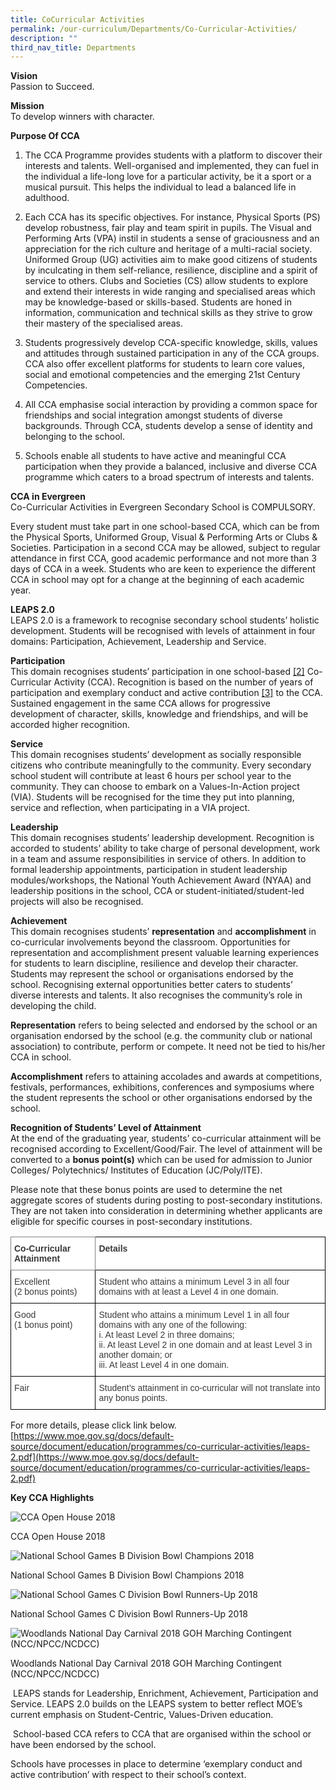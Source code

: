 ```yaml
---
title: CoCurricular Activities
permalink: /our-curriculum/Departments/Co-Curricular-Activities/
description: ""
third_nav_title: Departments
---
```

**Vision**  
Passion to Succeed.

**Mission**  
To develop winners with character.

**Purpose Of CCA**

1.  The CCA Programme provides students with a platform to discover their interests and talents. Well-organised and implemented, they can fuel in the individual a life-long love for a particular activity, be it a sport or a musical pursuit. This helps the individual to lead a balanced life in adulthood.

2.  Each CCA has its specific objectives. For instance, Physical Sports (PS) develop robustness, fair play and team spirit in pupils. The Visual and Performing Arts (VPA) instil in students a sense of graciousness and an appreciation for the rich culture and heritage of a multi-racial society. Uniformed Group (UG) activities aim to make good citizens of students by inculcating in them self-reliance, resilience, discipline and a spirit of service to others. Clubs and Societies (CS) allow students to explore and extend their interests in wide ranging and specialised areas which may be knowledge-based or skills-based. Students are honed in information, communication and technical skills as they strive to grow their mastery of the specialised areas.

3.  Students progressively develop CCA-specific knowledge, skills, values and attitudes through sustained participation in any of the CCA groups. CCA also offer excellent platforms for students to learn core values, social and emotional competencies and the emerging 21st Century Competencies.

4.  All CCA emphasise social interaction by providing a common space for friendships and social integration amongst students of diverse backgrounds. Through CCA, students develop a sense of identity and belonging to the school.

5.  Schools enable all students to have active and meaningful CCA participation when they provide a balanced, inclusive and diverse CCA programme which caters to a broad spectrum of interests and talents.

**CCA in Evergreen**  
Co-Curricular Activities in Evergreen Secondary School is COMPULSORY.

Every student must take part in one school-based CCA, which can be from the Physical Sports, Uniformed Group, Visual & Performing Arts or Clubs & Societies. Participation in a second CCA may be allowed, subject to regular attendance in first CCA, good academic performance and not more than 3 days of CCA in a week. Students who are keen to experience the different CCA in school may opt for a change at the beginning of each academic year.

**LEAPS 2.0**  
LEAPS 2.0 is a framework to recognise secondary school students’ holistic development. Students will be recognised with levels of attainment in four domains: Participation, Achievement, Leadership and Service.

**Participation**  
This domain recognises students’ participation in one school-based [\[2\]](https://evergreensec.moe.edu.sg/departments/co-curricular-activities/#_ftn2) Co-Curricular Activity (CCA). Recognition is based on the number of years of participation and exemplary conduct and active contribution [\[3\]](https://evergreensec.moe.edu.sg/departments/co-curricular-activities/#_ftn3) to the CCA. Sustained engagement in the same CCA allows for progressive development of character, skills, knowledge and friendships, and will be accorded higher recognition.

**Service**  
This domain recognises students’ development as socially responsible citizens who contribute meaningfully to the community. Every secondary school student will contribute at least 6 hours per school year to the community. They can choose to embark on a Values-In-Action project (VIA). Students will be recognised for the time they put into planning, service and reflection, when participating in a VIA project.

**Leadership**  
This domain recognises students’ leadership development. Recognition is accorded to students’ ability to take charge of personal development, work in a team and assume responsibilities in service of others. In addition to formal leadership appointments, participation in student leadership modules/workshops, the National Youth Achievement Award (NYAA) and leadership positions in the school, CCA or student-initiated/student-led projects will also be recognised.

**Achievement**  
This domain recognises students’ **representation** and **accomplishment** in co-curricular involvements beyond the classroom. Opportunities for representation and accomplishment present valuable learning experiences for students to learn discipline, resilience and develop their character. Students may represent the school or organisations endorsed by the school. Recognising external opportunities better caters to students’ diverse interests and talents. It also recognises the community’s role in developing the child.

**Representation** refers to being selected and endorsed by the school or an organisation endorsed by the school (e.g. the community club or national association) to contribute, perform or compete. It need not be tied to his/her CCA in school.

**Accomplishment** refers to attaining accolades and awards at competitions, festivals, performances, exhibitions, conferences and symposiums where the student represents the school or other organisations endorsed by the school.

**Recognition of Students’ Level of Attainment**  
At the end of the graduating year, students’ co-curricular attainment will be recognised according to Excellent/Good/Fair. The level of attainment will be converted to a **bonus point(s)** which can be used for admission to Junior Colleges/ Polytechnics/ Institutes of Education (JC/Poly/ITE).

Please note that these bonus points are used to determine the net aggregate scores of students during posting to post-secondary institutions. They are not taken into consideration in determining whether applicants are eligible for specific courses in post-secondary institutions.

<style type="text/css">
.tg  {border-collapse:collapse;border-spacing:0;}
.tg td{border-color:black;border-style:solid;border-width:1px;font-family:Arial, sans-serif;font-size:14px;
  overflow:hidden;padding:10px 5px;word-break:normal;}
.tg th{border-color:black;border-style:solid;border-width:1px;font-family:Arial, sans-serif;font-size:14px;
  font-weight:normal;overflow:hidden;padding:10px 5px;word-break:normal;}
.tg .tg-efrg{background-color:#FFF;border-color:inherit;color:#3A3A3A;font-weight:bold;text-align:left;vertical-align:top}
.tg .tg-dox4{background-color:#FFF;color:#3A3A3A;text-align:left;vertical-align:top}
.tg .tg-c1uv{background-color:#FFF;color:#3A3A3A;font-weight:bold;text-align:left;vertical-align:top}
</style>
<table class="tg">
<thead>
  <tr>
    <th class="tg-efrg"><span style="font-weight:bold;font-style:inherit">Co-Curricular Attainment</span></th>
    <th class="tg-c1uv"><span style="font-weight:bold;font-style:inherit">Details</span></th>
  </tr>
</thead>
<tbody>
  <tr>
    <td class="tg-dox4"><span style="font-weight:inherit;font-style:inherit">Excellent</span><br><span style="font-weight:inherit;font-style:inherit">(2 bonus points)</span></td>
    <td class="tg-dox4"><span style="font-weight:inherit;font-style:inherit">Student who attains a minimum Level 3 in all four domains with at least a Level 4 in one domain.</span></td>
  </tr>
  <tr>
    <td class="tg-dox4"><span style="font-weight:inherit;font-style:inherit">Good</span><br><span style="font-weight:inherit;font-style:inherit">(1 bonus point)</span></td>
    <td class="tg-dox4"><span style="font-weight:inherit;font-style:inherit">Student who attains a minimum Level 1 in all four domains with any one of the following:</span><br><span style="font-weight:inherit;font-style:inherit">i.          At least Level 2 in three domains;</span><br><span style="font-weight:inherit;font-style:inherit">ii.          At least Level 2 in one domain and at least Level 3 in another domain; or</span><br><span style="font-weight:inherit;font-style:inherit">iii.          At least Level 4 in one domain.</span></td>
  </tr>
  <tr>
    <td class="tg-dox4"><span style="font-weight:inherit;font-style:inherit">Fair</span></td>
    <td class="tg-dox4"><span style="font-weight:inherit;font-style:inherit">Student’s attainment in co-curricular will not translate into any bonus points.</span></td>
  </tr>
</tbody>
</table>

For more details, please click link below.  
[https://www.moe.gov.sg/docs/default-source/document/education/programmes/co-curricular-activities/leaps-2.pdf](https://www.moe.gov.sg/docs/default-source/document/education/programmes/co-curricular-activities/leaps-2.pdf)

**Key CCA Highlights**

![CCA Open House 2018](https://evergreensec.moe.edu.sg/wp-content/uploads/2018/10/CCA1-400x300.png "CCA1")

CCA Open House 2018

![National School Games B Division Bowl Champions 2018](https://evergreensec.moe.edu.sg/wp-content/uploads/2018/10/CCA3-400x300.png "CCA3")

National School Games B Division Bowl Champions 2018

![National School Games C Division Bowl Runners-Up 2018](https://evergreensec.moe.edu.sg/wp-content/uploads/2018/10/CCA2-400x300.png "CCA2")

National School Games C Division Bowl Runners-Up 2018

![Woodlands National Day Carnival 2018 GOH Marching Contingent (NCC/NPCC/NCDCC) ](https://evergreensec.moe.edu.sg/wp-content/uploads/2018/10/CCA4-400x300.png "CCA4")

Woodlands National Day Carnival 2018 GOH Marching Contingent (NCC/NPCC/NCDCC)

 LEAPS stands for Leadership, Enrichment, Achievement, Participation and Service. LEAPS 2.0 builds on the LEAPS system to better reflect MOE’s current emphasis on Student-Centric, Values-Driven education.  
 
 School-based CCA refers to CCA that are organised within the school or have been endorsed by the school.  
 
Schools have processes in place to determine ‘exemplary conduct and active contribution’ with respect to their school’s context.